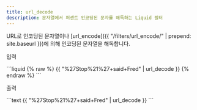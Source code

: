 ```yaml
---
title: url_decode
description: 문자열에서 퍼센트 인코딩된 문자를 해독하는 Liquid 필터
---
```


URL로 인코딩된 문자열이나 [url_encode]({{ "/filters/url_encode/" | prepend: site.baseurl }})에 의해 인코딩된 문자열을 해독합니다.

<p class="code-label">입력</p>
```liquid
{% raw %}
{{ "%27Stop%21%27+said+Fred" | url_decode }}
{% endraw %}
```

<p class="code-label">출력</p>
```text
{{ "%27Stop%21%27+said+Fred" | url_decode }}
```